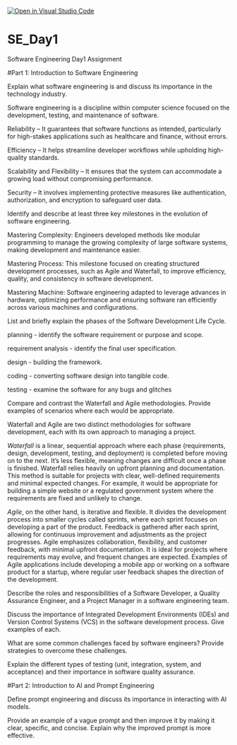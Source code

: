 [![Open in Visual Studio Code](https://classroom.github.com/assets/open-in-vscode-2e0aaae1b6195c2367325f4f02e2d04e9abb55f0b24a779b69b11b9e10269abc.svg)](https://classroom.github.com/online_ide?assignment_repo_id=18576162&assignment_repo_type=AssignmentRepo)
# SE_Day1
Software Engineering Day1 Assignment

#Part 1: Introduction to Software Engineering

Explain what software engineering is and discuss its importance in the technology industry.

Software engineering is a discipline within computer science focused on the development, testing, and maintenance of software.

Reliability – It guarantees that software functions as intended, particularly for high-stakes applications such as healthcare and finance, without errors.

Efficiency – It helps streamline developer workflows while upholding high-quality standards.

Scalability and Flexibility – It ensures that the system can accommodate a growing load without compromising performance.

Security – It involves implementing protective measures like authentication, authorization, and encryption to safeguard user data.

Identify and describe at least three key milestones in the evolution of software engineering.

Mastering Complexity: Engineers developed methods like modular programming to manage the growing complexity of large software systems, making development and maintenance easier.

Mastering Process: This milestone focused on creating structured development processes, such as Agile and Waterfall, to improve efficiency, quality, and consistency in software development.

Mastering Machine: Software engineering adapted to leverage advances in hardware, optimizing performance and ensuring software ran efficiently across various machines and configurations.

List and briefly explain the phases of the Software Development Life Cycle.

planning - identify the software requirement or purpose and scope.

 requirement analysis - identify the final user specification.

design - building the framework.

coding - converting software design into tangible code.

testing - examine the software for any bugs and glitches


Compare and contrast the Waterfall and Agile methodologies. Provide examples of scenarios where each would be appropriate.

Waterfall and Agile are two distinct methodologies for software development, each with its own approach to managing a project.

*Waterfall* is a linear, sequential approach where each phase (requirements, design, development, testing, and deployment) is completed before moving on to the next. It’s less flexible, meaning changes are difficult once a phase is finished. Waterfall relies heavily on upfront planning and documentation. This method is suitable for projects with clear, well-defined requirements and minimal expected changes. For example, it would be appropriate for building a simple website or a regulated government system where the requirements are fixed and unlikely to change.

*Agile*, on the other hand, is iterative and flexible. It divides the development process into smaller cycles called sprints, where each sprint focuses on developing a part of the product. Feedback is gathered after each sprint, allowing for continuous improvement and adjustments as the project progresses. Agile emphasizes collaboration, flexibility, and customer feedback, with minimal upfront documentation. It is ideal for projects where requirements may evolve, and frequent changes are expected. Examples of Agile applications include developing a mobile app or working on a software product for a startup, where regular user feedback shapes the direction of the development.

Describe the roles and responsibilities of a Software Developer, a Quality Assurance Engineer, and a Project Manager in a software engineering team.


Discuss the importance of Integrated Development Environments (IDEs) and Version Control Systems (VCS) in the software development process. Give examples of each.


What are some common challenges faced by software engineers? Provide strategies to overcome these challenges.


Explain the different types of testing (unit, integration, system, and acceptance) and their importance in software quality assurance.


#Part 2: Introduction to AI and Prompt Engineering


Define prompt engineering and discuss its importance in interacting with AI models.


Provide an example of a vague prompt and then improve it by making it clear, specific, and concise. Explain why the improved prompt is more effective.
